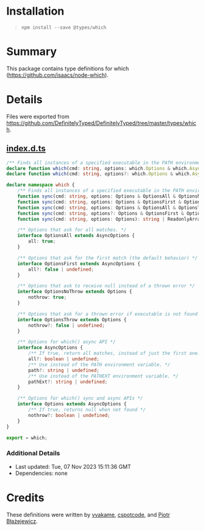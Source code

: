 # Installation
> `npm install --save @types/which`

# Summary
This package contains type definitions for which (https://github.com/isaacs/node-which).

# Details
Files were exported from https://github.com/DefinitelyTyped/DefinitelyTyped/tree/master/types/which.
## [index.d.ts](https://github.com/DefinitelyTyped/DefinitelyTyped/tree/master/types/which/index.d.ts)
````ts
/** Finds all instances of a specified executable in the PATH environment variable */
declare function which(cmd: string, options: which.Options & which.AsyncOptions & which.OptionsAll): Promise<string[]>;
declare function which(cmd: string, options?: which.Options & which.AsyncOptions & which.OptionsFirst): Promise<string>;

declare namespace which {
    /** Finds all instances of a specified executable in the PATH environment variable */
    function sync(cmd: string, options: Options & OptionsAll & OptionsNoThrow): ReadonlyArray<string> | null;
    function sync(cmd: string, options: Options & OptionsFirst & OptionsNoThrow): string | null;
    function sync(cmd: string, options: Options & OptionsAll & OptionsThrow): ReadonlyArray<string>;
    function sync(cmd: string, options?: Options & OptionsFirst & OptionsThrow): string;
    function sync(cmd: string, options: Options): string | ReadonlyArray<string> | null;

    /** Options that ask for all matches. */
    interface OptionsAll extends AsyncOptions {
        all: true;
    }

    /** Options that ask for the first match (the default behavior) */
    interface OptionsFirst extends AsyncOptions {
        all?: false | undefined;
    }

    /** Options that ask to receive null instead of a thrown error */
    interface OptionsNoThrow extends Options {
        nothrow: true;
    }

    /** Options that ask for a thrown error if executable is not found (the default behavior) */
    interface OptionsThrow extends Options {
        nothrow?: false | undefined;
    }

    /** Options for which() async API */
    interface AsyncOptions {
        /** If true, return all matches, instead of just the first one. Note that this means the function returns an array of strings instead of a single string. */
        all?: boolean | undefined;
        /** Use instead of the PATH environment variable. */
        path?: string | undefined;
        /** Use instead of the PATHEXT environment variable. */
        pathExt?: string | undefined;
    }

    /** Options for which() sync and async APIs */
    interface Options extends AsyncOptions {
        /** If true, returns null when not found */
        nothrow?: boolean | undefined;
    }
}

export = which;

````

### Additional Details
 * Last updated: Tue, 07 Nov 2023 15:11:36 GMT
 * Dependencies: none

# Credits
These definitions were written by [vvakame](https://github.com/vvakame), [cspotcode](https://github.com/cspotcode), and [Piotr Błażejewicz](https://github.com/peterblazejewicz).
